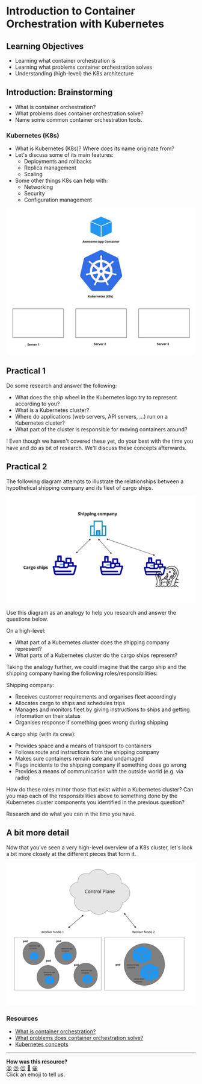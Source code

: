 # Introduction to Container Orchestration with Kubernetes

## Learning Objectives

- Learning what container orchestration is
- Learning what problems container orchestration solves
- Understanding (high-level) the K8s architecture

## Introduction: Brainstorming
- What is container orchestration?
- What problems does container orchestration solve?
- Name some common container orchestration tools.

### Kubernetes (K8s)

- What is Kubernetes (K8s)? Where does its name originate from?
- Let's discuss some of its main features:
  - Deployments and rollbacks
  - Replica management
  - Scaling
- Some other things K8s can help with:
  - Networking
  - Security
  - Configuration management

![K8s Main Features](assets/1-k8s-main-features.jpg?raw=true "K8s Main Features")

## Practical 1

Do some research and answer the following:

- What does the ship wheel in the Kubernetes logo try to represent according to you?
- What is a Kubernetes cluster?
- Where do applications (web servers, API servers, ...) run on a Kubernetes cluster?
- What part of the cluster is responsible for moving containers around?

:grey_exclamation: Even though we haven't covered these yet, do your best with the time you have and do as bit of research.
We'll discuss these concepts afterwards.

## Practical 2

The following diagram attempts to illustrate the relationships between a hypothetical shipping company and its fleet of cargo ships.

![K8s Main Features](assets/k8s_shipping_analogy_diagram.jpg?raw=true "K8s Main Features")

Use this diagram as an analogy to help you research and answer the questions below.

On a high-level:

- What part of a Kubernetes cluster does the shipping company represent?
- What parts of a Kubernetes cluster do the cargo ships represent?

Taking the analogy further, we could imagine that the cargo ship and the shipping company having the following roles/responsibilities:

Shipping company:
- Receives customer requirements and organises fleet accordingly
- Allocates cargo to ships and schedules trips
- Manages and monitors fleet by giving instructions to ships and getting information on their status
- Organises response if something goes wrong during shipping

A cargo ship (with its crew):
- Provides space and a means of transport to containers
- Follows route and instructions from the shipping company
- Makes sure containers remain safe and undamaged
- Flags incidents to the shipping company if something does go wrong
- Provides a means of communication with the outside world (e.g. via radio)

How do these roles mirror those that exist within a Kubernetes cluster?
Can you map each of the responsibilities above to something done by the Kubernetes cluster components you identified in the previous question? 

Research and do what you can in the time you have.

## A bit more detail

Now that you've seen a very high-level overview of a K8s cluster, let's look a bit more closely at the different pieces that form it.

![K8s Cluster More Detailed](assets/k8s_cluster_with_pods.jpg?raw=true "K8s Cluster More Detailed")

### Resources

- [What is container orchestration?](https://www.redhat.com/en/topics/containers/what-is-container-orchestration)
- [What problems does container orchestration solve?](https://www.capitalone.com/tech/cloud/what-is-container-orchestration/)
- [Kubernetes concepts](https://kubernetes.io/docs/concepts/)

<!-- BEGIN GENERATED SECTION DO NOT EDIT -->

---

**How was this resource?**  
[😫](https://airtable.com/shrUJ3t7KLMqVRFKR?prefill_Repository=devops-course&prefill_File=workshops/week-5/alternate_intro_to_container_orchestration.md&prefill_Sentiment=😫) [😕](https://airtable.com/shrUJ3t7KLMqVRFKR?prefill_Repository=devops-course&prefill_File=workshops/week-5/alternate_intro_to_container_orchestration.md&prefill_Sentiment=😕) [😐](https://airtable.com/shrUJ3t7KLMqVRFKR?prefill_Repository=devops-course&prefill_File=workshops/week-5/alternate_intro_to_container_orchestration.md&prefill_Sentiment=😐) [🙂](https://airtable.com/shrUJ3t7KLMqVRFKR?prefill_Repository=devops-course&prefill_File=workshops/week-5/alternate_intro_to_container_orchestration.md&prefill_Sentiment=🙂) [😀](https://airtable.com/shrUJ3t7KLMqVRFKR?prefill_Repository=devops-course&prefill_File=workshops/week-5/alternate_intro_to_container_orchestration.md&prefill_Sentiment=😀)  
Click an emoji to tell us.

<!-- END GENERATED SECTION DO NOT EDIT -->
